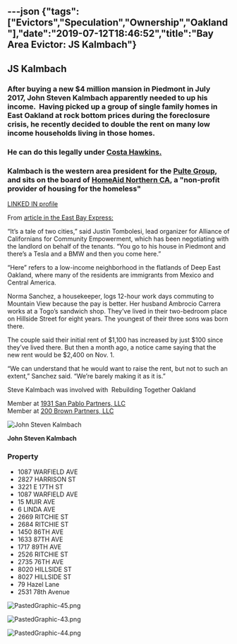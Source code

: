 ---json
{"tags":["Evictors","Speculation","Ownership","Oakland"],"date":"2019-07-12T18:46:52","title":"Bay Area Evictor: JS Kalmbach"}
---

**JS Kalmbach**
---------------

### After buying a new $4 million mansion in Piedmont in July 2017, John Steven Kalmbach apparently needed to up his income.  Having picked up a group of single family homes in East Oakland at rock bottom prices during the foreclosure crisis, he recently decided to double the rent on many low income households living in those homes.

### He can do this legally under **[Costa Hawkins.](http://www.tenantstogether.org/campaigns/repeal-costa-hawkins-rental-housing-act)** 

### Kalmbach is the western area president for the [**Pulte Group**](http://www.pultegroupinc.com/investors/press-releases/press-release-details/2013/PULTE-HOMES-EXPANDS-PRESENCE-IN-GREATER-BAY-AREA/default.aspx), and sits on the board of **[HomeAid Northern CA](http://www.homeaidnc.org/staffandboard.cfm),** a "non-profit provider of housing for the homeless" 

[LINKED IN profile](https://www.linkedin.com/in/steve-kalmbach-475530/)

From [article in the East Bay Express:](http://www.eastbaytimes.com/2017/09/29/a-tale-of-two-cities-piedmont-investor-doubles-rents-in-low-income-neighborhood-sparking-oakland-tenant-protests/)

“It’s a tale of two cities,” said Justin Tombolesi, lead organizer for Alliance of Californians for Community Empowerment, which has been negotiating with the landlord on behalf of the tenants. “You go to his house in Piedmont and there’s a Tesla and a BMW and then you come here.”

“Here” refers to a low-income neighborhood in the flatlands of Deep East Oakland, where many of the residents are immigrants from Mexico and Central America.

Norma Sanchez, a housekeeper, logs 12-hour work days commuting to Mountain View because the pay is better. Her husband Ambrocio Carrera works at a Togo’s sandwich shop. They’ve lived in their two-bedroom place on Hillside Street for eight years. The youngest of their three sons was born there.

The couple said their initial rent of $1,100 has increased by just $100 since they’ve lived there. But then a month ago, a notice came saying that the new rent would be $2,400 on Nov. 1.

“We can understand that he would want to raise the rent, but not to such an extent,” Sanchez said. “We’re barely making it as it is.”

Steve Kalmbach was involved with  Rebuilding Together Oakland

Member at [1931 San Pablo Partners, LLC](https://www.corporationwiki.com/California/Oakland/1931-san-pablo-partners-llc/46399639.aspx)   
Member at [200 Brown Partners, LLC](https://www.corporationwiki.com/California/Berkeley/200-brown-partners-llc/46846231.aspx)

![John Steven Kalmbach](https://images.squarespace-cdn.com/content/v1/52b7d7a6e4b0b3e376ac8ea2/1506715647645-BO5311NWZC14YT136UIL/ke17ZwdGBToddI8pDm48kIPsPwE23jy96WA3dbFAOshZw-zPPgdn4jUwVcJE1ZvWhcwhEtWJXoshNdA9f1qD7Rb66VC8y5UmDKESC3gpGyVzvO7Nio1kZj6dvAycnHOsAcyVCE7L1rfabBZjTpeDHg/PastedGraphic-42.png)

**John Steven Kalmbach**

### Property

*   1087 WARFIELD AVE
*   2827 HARRISON ST
*   3221 E 17TH ST
*   1087 WARFIELD AVE
*   15 MUIR AVE
*   6 LINDA AVE
*   2669 RITCHIE ST
*   2684 RITCHIE ST
*   1450 86TH AVE
*   1633 87TH AVE
*   1717 89TH AVE
*   2526 RITCHIE ST
*   2735 76TH AVE
*   8020 HILLSIDE ST
*   8027 HILLSIDE ST
*   79 Hazel Lane
*   2531 78th Avenue

![PastedGraphic-45.png](https://images.squarespace-cdn.com/content/v1/52b7d7a6e4b0b3e376ac8ea2/1506720664850-4DLS6J354PFP3CWRZ0FG/ke17ZwdGBToddI8pDm48kAxZci_x7dT7ME6of1T4u2VZw-zPPgdn4jUwVcJE1ZvWEtT5uBSRWt4vQZAgTJucoTqqXjS3CfNDSuuf31e0tVFgKaFB65wWLI44hPrSe9cbnPhWwHZGTNbugTWuAu1iSTqWIIaSPh2v08GbKqpiV54/PastedGraphic-45.png) 

![PastedGraphic-43.png](https://images.squarespace-cdn.com/content/v1/52b7d7a6e4b0b3e376ac8ea2/1506720676728-IUNB9J8XBEUZS940FV6B/ke17ZwdGBToddI8pDm48kPTpqb0WRNC2FiUvdJLCGjNZw-zPPgdn4jUwVcJE1ZvWQUxwkmyExglNqGp0IvTJZamWLI2zvYWH8K3-s_4yszcp2ryTI0HqTOaaUohrI8PInE39QRaYLoIxhmb5QTwiZEa70bKUhQ69uz1D_Bq-fm0/PastedGraphic-43.png) 

![PastedGraphic-44.png](https://images.squarespace-cdn.com/content/v1/52b7d7a6e4b0b3e376ac8ea2/1506720689985-B9Y1Q7UOYILWOTBRMJO8/ke17ZwdGBToddI8pDm48kBC2eD4dBcHhIj5fsbQi8R1Zw-zPPgdn4jUwVcJE1ZvWQUxwkmyExglNqGp0IvTJZamWLI2zvYWH8K3-s_4yszcp2ryTI0HqTOaaUohrI8PIocP1rP2tBwl8R3z49SRJA54rRAvAAu9WVJx_JoZm1nI/PastedGraphic-44.png)